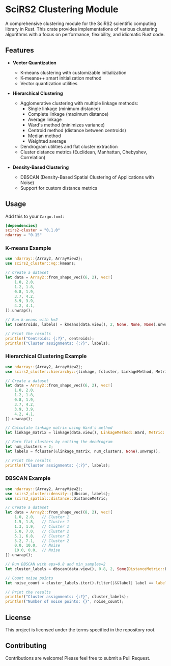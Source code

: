 # SciRS2 Clustering Module

A comprehensive clustering module for the SciRS2 scientific computing library in Rust. This crate provides implementations of various clustering algorithms with a focus on performance, flexibility, and idiomatic Rust code.

## Features

* **Vector Quantization**
  * K-means clustering with customizable initialization
  * K-means++ smart initialization method
  * Vector quantization utilities

* **Hierarchical Clustering**
  * Agglomerative clustering with multiple linkage methods:
    * Single linkage (minimum distance)
    * Complete linkage (maximum distance)
    * Average linkage
    * Ward's method (minimizes variance)
    * Centroid method (distance between centroids)
    * Median method
    * Weighted average
  * Dendrogram utilities and flat cluster extraction
  * Cluster distance metrics (Euclidean, Manhattan, Chebyshev, Correlation)

* **Density-Based Clustering**
  * DBSCAN (Density-Based Spatial Clustering of Applications with Noise)
  * Support for custom distance metrics

## Usage

Add this to your `Cargo.toml`:

```toml
[dependencies]
scirs2-cluster = "0.1.0"
ndarray = "0.15"
```

### K-means Example

```rust
use ndarray::{Array2, ArrayView2};
use scirs2_cluster::vq::kmeans;

// Create a dataset
let data = Array2::from_shape_vec((6, 2), vec![
    1.0, 2.0,
    1.2, 1.8,
    0.8, 1.9,
    3.7, 4.2,
    3.9, 3.9,
    4.2, 4.1,
]).unwrap();

// Run k-means with k=2
let (centroids, labels) = kmeans(data.view(), 2, None, None, None).unwrap();

// Print the results
println!("Centroids: {:?}", centroids);
println!("Cluster assignments: {:?}", labels);
```

### Hierarchical Clustering Example

```rust
use ndarray::{Array2, ArrayView2};
use scirs2_cluster::hierarchy::{linkage, fcluster, LinkageMethod, Metric};

// Create a dataset
let data = Array2::from_shape_vec((6, 2), vec![
    1.0, 2.0,
    1.2, 1.8,
    0.8, 1.9,
    3.7, 4.2,
    3.9, 3.9,
    4.2, 4.1,
]).unwrap();

// Calculate linkage matrix using Ward's method
let linkage_matrix = linkage(data.view(), LinkageMethod::Ward, Metric::Euclidean).unwrap();

// Form flat clusters by cutting the dendrogram
let num_clusters = 2;
let labels = fcluster(&linkage_matrix, num_clusters, None).unwrap();

// Print the results
println!("Cluster assignments: {:?}", labels);
```

### DBSCAN Example

```rust
use ndarray::{Array2, ArrayView2};
use scirs2_cluster::density::{dbscan, labels};
use scirs2_spatial::distance::DistanceMetric;

// Create a dataset
let data = Array2::from_shape_vec((8, 2), vec![
    1.0, 2.0,   // Cluster 1
    1.5, 1.8,   // Cluster 1
    1.3, 1.9,   // Cluster 1
    5.0, 7.0,   // Cluster 2
    5.1, 6.8,   // Cluster 2
    5.2, 7.1,   // Cluster 2
    0.0, 10.0,  // Noise
    10.0, 0.0,  // Noise
]).unwrap();

// Run DBSCAN with eps=0.8 and min_samples=2
let cluster_labels = dbscan(data.view(), 0.8, 2, Some(DistanceMetric::Euclidean)).unwrap();

// Count noise points
let noise_count = cluster_labels.iter().filter(|&&label| label == labels::NOISE).count();

// Print the results
println!("Cluster assignments: {:?}", cluster_labels);
println!("Number of noise points: {}", noise_count);
```

## License

This project is licensed under the terms specified in the repository root.

## Contributing

Contributions are welcome! Please feel free to submit a Pull Request.